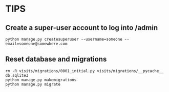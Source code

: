 # TIPS

## Create a super-user account to log into /admin

    python manage.py createsuperuser --username=someone --email=someone@somewhere.com

## Reset database and migrations

    rm -R visits/migrations/0001_initial.py visits/migrations/__pycache__ db.sqlite3
    python manage.py makemigrations
    python manage.py migrate

